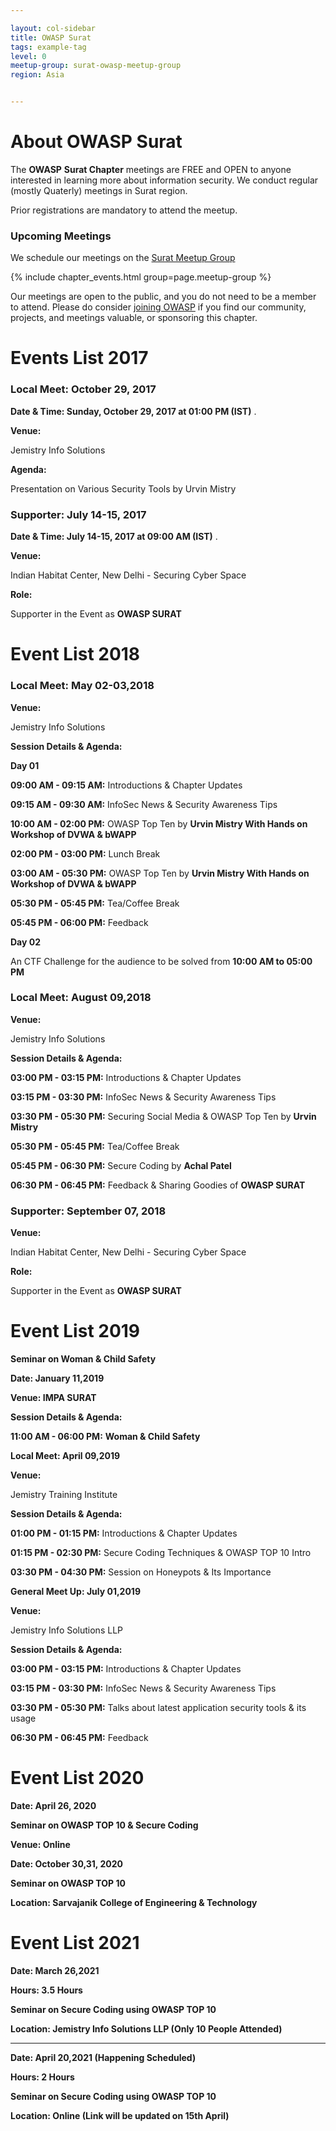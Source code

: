 ```yaml
---

layout: col-sidebar
title: OWASP Surat
tags: example-tag
level: 0
meetup-group: surat-owasp-meetup-group
region: Asia


---
```

# About OWASP Surat

The **OWASP** **Surat Chapter** meetings are FREE and OPEN to anyone
interested in learning more about information security. We conduct
regular (mostly Quaterly) meetings in Surat region.

Prior registrations are mandatory to attend the meetup.

### Upcoming Meetings

We schedule our meetings on the [Surat Meetup Group](https://www.meetup.com/surat-owasp-meetup-group/)

{% include chapter_events.html group=page.meetup-group %}

Our meetings are open to the public, and you do not need to be a member to attend. Please do consider [joining OWASP](https://owasp.org/membership/) if you find our community, projects, and meetings valuable, or sponsoring this chapter.

# Events List 2017

### Local Meet: October 29, 2017

**Date & Time: Sunday, October 29, 2017 at 01:00 PM (IST)** .

**Venue:**

Jemistry Info Solutions

**Agenda:**

Presentation on Various Security Tools by Urvin Mistry

### Supporter: July 14-15, 2017

**Date & Time: July 14-15, 2017 at 09:00 AM (IST)** .

**Venue:**

Indian Habitat Center, New Delhi - Securing Cyber Space

**Role:**

Supporter in the Event as **OWASP SURAT**

# Event List 2018

### **Local Meet: May 02-03,2018**

**Venue:**

Jemistry Info Solutions

**Session Details & Agenda:**

**Day 01**

**09:00 AM - 09:15 AM:** Introductions & Chapter Updates

**09:15 AM - 09:30 AM:** InfoSec News & Security Awareness Tips

**10:00 AM - 02:00 PM:** OWASP Top Ten by **Urvin Mistry With Hands on
Workshop of DVWA & bWAPP**

**02:00 PM - 03:00 PM:** Lunch Break

**03:00 AM - 05:30 PM:** OWASP Top Ten by **Urvin Mistry With Hands on
Workshop of DVWA & bWAPP**

**05:30 PM - 05:45 PM:** Tea/Coffee Break

**05:45 PM - 06:00 PM:** Feedback

**Day 02**

An CTF Challenge for the audience to be solved from **10:00 AM to 05:00
PM**

### **Local Meet: August 09,2018**

**Venue:**

Jemistry Info Solutions

**Session Details & Agenda:**

**03:00 PM - 03:15 PM:** Introductions & Chapter Updates

**03:15 PM - 03:30 PM:** InfoSec News & Security Awareness Tips

**03:30 PM - 05:30 PM:** Securing Social Media & OWASP Top Ten by
**Urvin Mistry**

**05:30 PM - 05:45 PM:** Tea/Coffee Break

**05:45 PM - 06:30 PM:** Secure Coding by **Achal Patel**

**06:30 PM - 06:45 PM:** Feedback & Sharing Goodies of **OWASP SURAT**

### Supporter: September 07, 2018

**Venue:**

Indian Habitat Center, New Delhi - Securing Cyber Space

**Role:**

Supporter in the Event as **OWASP SURAT**

# Event List 2019

**Seminar on Woman & Child Safety**

**Date: January 11,2019**

**Venue: IMPA SURAT**

**Session Details & Agenda:**

**11:00 AM - 06:00 PM:** **Woman & Child Safety**

**Local Meet: April 09,2019**

**Venue:**

Jemistry Training Institute

**Session Details & Agenda:**

**01:00 PM - 01:15 PM:** Introductions & Chapter Updates

**01:15 PM - 02:30 PM:** Secure Coding Techniques & OWASP TOP 10 Intro

**03:30 PM - 04:30 PM:** Session on Honeypots & Its Importance

**General Meet Up: July 01,2019**

**Venue:**

Jemistry Info Solutions LLP

**Session Details & Agenda:**

**03:00 PM - 03:15 PM:** Introductions & Chapter Updates

**03:15 PM - 03:30 PM:** InfoSec News & Security Awareness Tips

**03:30 PM - 05:30 PM:** Talks about latest application security tools &
its usage

**06:30 PM - 06:45 PM:** Feedback

# Event List 2020

**Date: April 26, 2020**

**Seminar on OWASP TOP 10 & Secure Coding**

**Venue: Online**

**Date: October 30,31, 2020**

**Seminar on OWASP TOP 10**

**Location: Sarvajanik College of Engineering & Technology**

# Event List 2021

**Date: March 26,2021**

**Hours: 3.5 Hours**

**Seminar on Secure Coding using OWASP TOP 10**

**Location: Jemistry Info Solutions LLP (Only 10 People Attended)**

--------------------------------------------

**Date: April 20,2021 (Happening Scheduled)**

**Hours: 2 Hours**

**Seminar on Secure Coding using OWASP TOP 10**

**Location: Online (Link will be updated on 15th April)**

